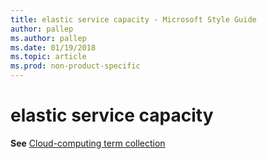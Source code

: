 ```yaml
---
title: elastic service capacity - Microsoft Style Guide
author: pallep
ms.author: pallep
ms.date: 01/19/2018
ms.topic: article
ms.prod: non-product-specific
---
```


# elastic service capacity

**See** [Cloud-computing term collection](/style-guide/a-z-word-list-term-collections/term-collections/cloud-computing-terms)
